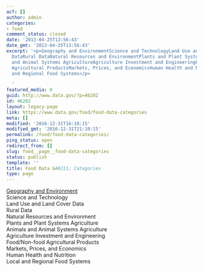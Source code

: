 ```yaml
---
acf: []
author: admin
categories:
- food
comment_status: closed
date: '2013-04-25T13:56:43'
date_gmt: '2013-04-25T13:56:43'
excerpt: '<p>Geography and EnvironmentScience and TechnologyLand Use and Land Cover
  DataRural DataNatural Resources and EnvironmentPlants and Plant Systems AgricultureAnimals
  and Animal Systems AgricultureAgriculture Investment and EngineeringFood/Non-food
  Agricultural ProductsMarkets, Prices, and EconomicsHuman Health and NutritionLocal
  and Regional Food Systems</p>

  '
featured_media: 0
guid: http://www.data.gov/?p=46202
id: 46202
layout: legacy-page
link: https://www.data.gov/food/food-data-categories
meta: []
modified: '2016-12-31T16:10:15'
modified_gmt: '2016-12-31T21:10:15'
permalink: /food/food-data-categories/
ping_status: open
redirect_from: []
slug: food__page__food-data-categories
status: publish
template: ''
title: Food Data &#8211; Categories
type: page
---
```

[Geography and Environment](/food/page/data-food-community?keys=&field_categorization_value=Geography+and+Environment&field_dataset_vocabulary_tid=&items_per_page=25)  
Science and Technology  
Land Use and Land Cover Data  
Rural Data  
Natural Resources and Environment  
Plants and Plant Systems Agriculture  
Animals and Animal Systems Agriculture  
Agriculture Investment and Engineering  
Food/Non-food Agricultural Products  
Markets, Prices, and Economics  
Human Health and Nutrition  
Local and Regional Food Systems


